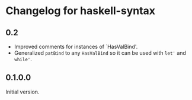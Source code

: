 # Changelog for haskell-syntax

## 0.2
- Improved comments for instances of `HasValBind'.
- Generalized `patBind` to any `HasValBind` so it can be used
  with `let'` and `while'`.

## 0.1.0.0
Initial version.
